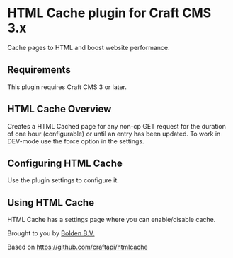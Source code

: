# HTML Cache plugin for Craft CMS 3.x

Cache pages to HTML and boost website performance.

## Requirements

This plugin requires Craft CMS 3 or later.

## HTML Cache Overview

Creates a HTML Cached page for any non-cp GET request for the duration of one hour (configurable) or until an entry has been updated. 
To work in DEV-mode use the force option in the settings.


## Configuring HTML Cache

Use the plugin settings to configure it.

## Using HTML Cache

HTML Cache has a settings page where you can enable/disable cache.


Brought to you by [Bolden B.V.](http://www.bolden.nl)

Based on https://github.com/craftapi/htmlcache
